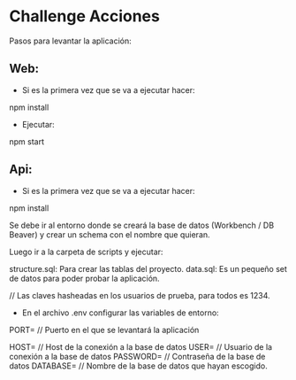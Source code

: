 # Challenge Acciones

Pasos para levantar la aplicación:

## Web:

- Si es la primera vez que se va a ejecutar hacer:

npm install

- Ejecutar:

npm start

## Api:

- Si es la primera vez que se va a ejecutar hacer:

npm install

Se debe ir al entorno donde se creará la base de datos (Workbench / DB Beaver) y crear un schema con el nombre que quieran.

Luego ir a la carpeta de scripts y ejecutar:

structure.sql: Para crear las tablas del proyecto.
data.sql: Es un pequeño set de datos para poder probar la aplicación.

// Las claves hasheadas en los usuarios de prueba, para todos es 1234.

- En el archivo .env configurar las variables de entorno:

PORT= // Puerto en el que se levantará la aplicación

HOST= // Host de la conexión a la base de datos
USER= // Usuario de la conexión a la base de datos
PASSWORD= // Contraseña de la base de datos
DATABASE= // Nombre de la base de datos que hayan escogido.
